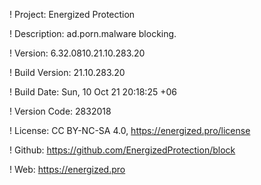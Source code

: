 ! Project: Energized Protection

! Description: ad.porn.malware blocking.

! Version: 6.32.0810.21.10.283.20

! Build Version: 21.10.283.20

! Build Date: Sun, 10 Oct 21 20:18:25 +06

! Version Code: 2832018

! License: CC BY-NC-SA 4.0, https://energized.pro/license

! Github: https://github.com/EnergizedProtection/block

! Web: https://energized.pro

